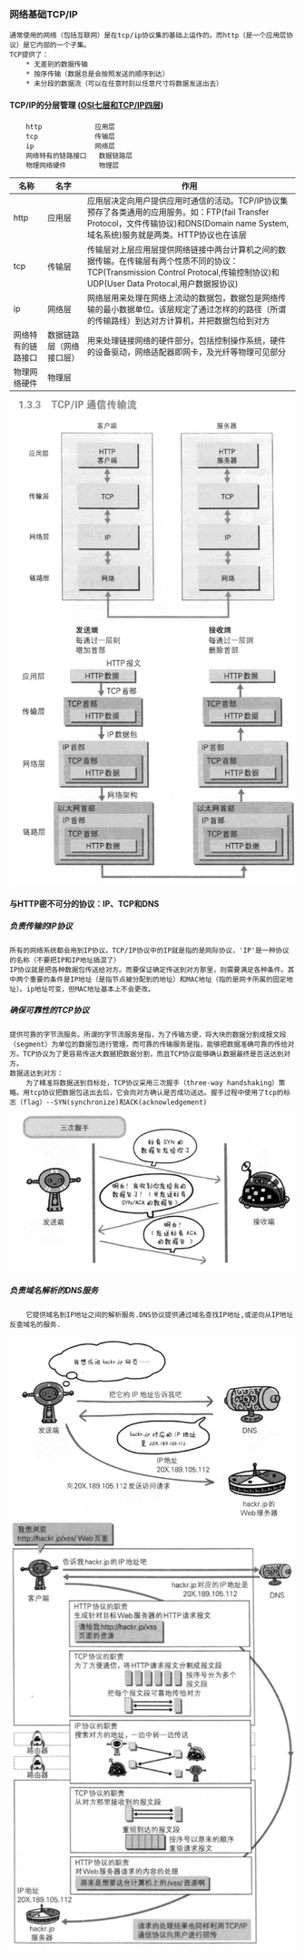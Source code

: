 ### 网络基础TCP/IP
	通常使用的网络（包括互联网）是在tcp/ip协议集的基础上运作的。而http（是一个应用层协议）是它内部的一个子集。
	TCP提供了：
		* 无差别的数据传输
		* 按序传输（数据总是会按照发送的顺序到达）
		* 未分段的数据流（可以在任意时刻以任意尺寸将数据发送出去）
#### TCP/IP的分层管理 ([OSI七层和TCP/IP四层](https://blog.csdn.net/wxb880114/article/details/82751680))
		http             应用层
		tcp              传输层
		ip               网络层
		网络特有的链路接口   数据链路层
		物理网络硬件        物理层
名称|名字|作用
--|--|--|
http|应用层|应用层决定向用户提供应用时通信的活动。TCP/IP协议集预存了各类通用的应用服务。如：FTP(fail Transfer Protocol，文件传输协议)和DNS(Domain name System, 域名系统)服务就是两类。HTTP协议也在该层
tcp|传输层|传输层对上层应用层提供网络链接中两台计算机之间的数据传输。在传输层有两个性质不同的协议：TCP(Transmission Control Protocal,传输控制协议)和UDP(User Data Protocal,用户数据报协议)
ip|网络层|网络层用来处理在网络上流动的数据包，数据包是网络传输的最小数据单位。该层规定了通过怎样的的路径（所谓的传输路线）到达对方计算机，并把数据包给到对方
网络特有的链路接口|数据链路层（网络接口层）|用来处理链接网络的硬件部分。包括控制操作系统，硬件的设备驱动，网络适配器即网卡，及光纤等物理可见部分
物理网络硬件|物理层
![Alt text](./images/test.png)
![Alt text](./images/test1.png)
#### 与HTTP密不可分的协议：IP、TCP和DNS
##### 负责传输的IP协议
	所有的网络系统都会用到IP协议。TCP/IP协议中的IP就是指的是网际协议，'IP'是一种协议的名称（不要把IP和IP地址搞混了）
	IP协议就是把各种数据包传送给对方。而要保证确定传送到对方那里，则需要满足各种条件。其中两个重要的条件是IP地址（是指节点被分配到的地址）和MAC地址（指的是网卡所属的固定地址）。ip地址可变，但MAC地址基本上不会更改。
##### 确保可靠性的TCP协议
	提供可靠的字节流服务。所谓的字节流服务是指，为了传输方便，将大块的数据分割成报文段（segment）为单位的数据包进行管理。而可靠的传输服务是指，能够把数据准确可靠的传给对方。TCP协议为了更容易传送大数据把数据分割，而且TCP协议能够确认数据最终是否送达到对方。
	数据送达到对方：
		为了精准将数据送到目标处，TCP协议采用三次握手（three-way handshaking）策略。用tcp协议把数据包送出去后，它会向对方确认是否成功送达。握手过程中使用了tcp的标志（flag）--SYN(synchronize)和ACK(acknowledgement)
![Alt text](./images/test2.png)

##### 负责域名解析的DNS服务
		它提供域名到IP地址之间的解析服务.DNS协议提供通过域名查找IP地址,或逆向从IP地址反查域名的服务.
![Alt text](./images/test3.png)
![Alt text](./images/test4.png)
